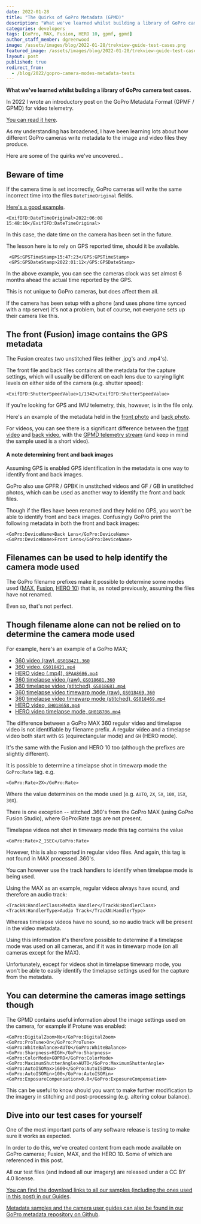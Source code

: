 ```yaml
---
date: 2022-01-28
title: "The Quirks of GoPro Metadata (GPMD)"
description: "What we've learned whilst building a library of GoPro camera test cases."
categories: developers
tags: [GoPro, MAX, Fusion, HERO 10, gpmf, gpmd]
author_staff_member: dgreenwood
image: /assets/images/blog/2022-01-28/trekview-guide-test-cases.png
featured_image: /assets/images/blog/2022-01-28/trekview-guide-test-cases-sm.png
layout: post
published: true
redirect_from:
  - /blog/2022/gopro-camera-modes-metadata-tests
---
```


**What we've learned whilst building a library of GoPro camera test cases.**

In 2022 I wrote an introductory post on the GoPro Metadata Format (GPMF / GPMD) for video telemetry.

[You can read it here](/blog/metadata-exif-xmp-360-video-files-gopro-gpmd).

As my understanding has broadened, I have been learning lots about how different GoPro cameras write metadata to the image and video files they produce.

Here are some of the quirks we've uncovered...

## Beware of time

If the camera time is set incorrectly, GoPro cameras will write the same incorrect time into the files `DateTimeOriginal` fields.

[Here's a good example](https://github.com/trek-view/gopro-metadata/blob/main/hero10/hte-hero-pho-001/GOPR0056.xml).

```
<ExifIFD:DateTimeOriginal>2022:06:08 15:48:10</ExifIFD:DateTimeOriginal>
```

In this case, the date time on the camera has been set in the future.

The lesson here is to rely on GPS reported time, should it be available.

```
 <GPS:GPSTimeStamp>15:47:23</GPS:GPSTimeStamp>
 <GPS:GPSDateStamp>2022:01:12</GPS:GPSDateStamp>
```

In the above example, you can see the cameras clock was set almost 6 months ahead the actual time reported by the GPS.

This is not unique to GoPro cameras, but does affect them all.

If the camera has been setup with a phone (and uses phone time synced with a ntp server) it's not a problem, but of course, not everyone sets up their camera like this.

## The front (Fusion) image contains the GPS metadata

The Fusion creates two unstitched files (either .jpg's and .mp4's).

The front file and back files contains all the metadata for the capture settings, which will usually be different on each lens due to varying light levels on either side of the camera (e.g. shutter speed):

```
<ExifIFD:ShutterSpeedValue>1/1342</ExifIFD:ShutterSpeedValue>
```

If you're looking for GPS and IMU telemetry, this, however, is in the file only. 

Here's an example of the metadata held in the [front photo](https://github.com/trek-view/gopro-metadata/blob/main/fusion/fus-360-pho-001u/GPFR0004.xml) and [back photo](https://github.com/trek-view/gopro-metadata/blob/main/fusion/fus-360-pho-001u/GPBK0004.xml).

For videos, you can see there is a significant difference between the [front video](https://github.com/trek-view/gopro-metadata/blob/main/fusion/fus-360-vid-001u/GPFR0002.xml) and [back video](https://github.com/trek-view/gopro-metadata/blob/main/fusion/fus-360-vid-001u/GPBK0002.xml), with the [GPMD telemetry stream](/blog/metadata-exif-xmp-360-video-files-gopro-gpmd) (and keep in mind the sample used is a short video).

#### A note determining front and back images

Assuming GPS is enabled GPS identification in the metadata is one way to identify front and back images.

GoPro also use GPFR / GPBK in unstitched videos and GF / GB in unstitched photos, which can be used as another way to identify the front and back files.

Though if the files have been renamed and they hold no GPS, you won't be able to identify front and back images. Confusingly GoPro print the following metadata in both the front and back images:

```
<GoPro:DeviceName>Back Lens</GoPro:DeviceName>
<GoPro:DeviceName>Front Lens</GoPro:DeviceName>
```

## Filenames can be used to help identify the camera mode used

The GoPro filename prefixes make it possible to determine some modes used ([MAX](https://github.com/trek-view/gopro-metadata/tree/main/max), [Fusion](https://github.com/trek-view/gopro-metadata/tree/main/fusion), [HERO 10](https://github.com/trek-view/gopro-metadata/tree/main/hero10)) that is, as noted previously, assuming the files have not renamed.

Even so, that's not perfect.

## Though filename alone can not be relied on to determine the camera mode used

For example, here's an example of a GoPro MAX;

* [360 video (raw), `GS018421.360`](https://github.com/trek-view/gopro-metadata/blob/main/max/max-360-vid-001u/GS018421.xml)
* [360 video, `GS018421.mp4`](https://github.com/trek-view/gopro-metadata/blob/main/max/max-360-vid-001s1/GS018421-5_6k-output.xml)
* [HERO video (.mp4), `GPAA8686.mp4`](https://github.com/trek-view/gopro-metadata/blob/main/max/max-hero-tlp-001/GPAA8686.xml)
* [360 timelapse video (raw), `GS018681.360`](https://github.com/trek-view/gopro-metadata/blob/main/max/max-360-tlp-001u/GS018681.xml)
* [360 timelapse video (stitched), `GS018681.mp4`](https://github.com/trek-view/gopro-metadata/blob/main/max/max-360-tlp-001s1/GS018681-5_6k-output.xml)
* [360 timelapse video timewarp mode (raw), `GS018469.360`](https://github.com/trek-view/gopro-metadata/blob/main/max/max-360-tlp-003u/GS018469.xml)
* [360 timelapse video timewarp mode (stitched), `GS018469.mp4`](https://github.com/trek-view/gopro-metadata/blob/main/max/max-360-tlp-003s1/GS018469-5_6k-output.xml)
* [HERO video, `GH018658.mp4`](https://github.com/trek-view/gopro-metadata/blob/main/max/max-hero-vid-001/GH018658.xml)
* [HERO video timelapse mode, `GH018706.mp4`](https://github.com/trek-view/gopro-metadata/blob/main/max/max-hero-tlp-011/GH018706.xml)

The difference between a GoPro MAX 360 regular video and timelapse video is not identifiable by filename prefix. A regular video and a timelapse video both start with `GS` (equirectangular mode) and `GH` (HERO mode).

It's the same with the Fusion and HERO 10 too (although the prefixes are slightly different).

It is possible to determine a timelapse shot in timewarp mode the `GoPro:Rate` tag. e.g.

```
<GoPro:Rate>2X</GoPro:Rate>
```

Where the value determines on the mode used (e.g. `AUTO`, `2X`, `5X`, `10X`, `15X`, `30X`).

There is one exception -- stitched .360's from the GoPro MAX (using GoPro Fusion Studio), where GoPro:Rate tags are not present.

Timelapse videos not shot in timewarp mode this tag contains the value

```
<GoPro:Rate>2_1SEC</GoPro:Rate>
```

However, this is also reported in regular video files. And again, this tag is not found in MAX processed .360's.

You can however use the track handlers to identify when timelapse mode is being used.

Using the MAX as an example, regular videos always have sound, and therefore an audio track:

```
<TrackN:HandlerClass>Media Handler</TrackN:HandlerClass>
<TrackN:HandlerType>Audio Track</TrackN:HandlerType>
```

Whereas timelapse videos have no sound, so no audio track will be present in the video metadata.

Using this information it's therefore possible to determine if a timelapse mode was used on all cameras, and if it was in timewarp mode (on all cameras except for the MAX).

Unfortunately, except for videos shot in timelapse timewarp mode, you won't be able to easily identify the timelapse settings used for the capture from the metadata.

## You can determine the cameras image settings though

The GPMD contains useful information about the image settings used on the camera, for example if Protune was enabled:

```
<GoPro:DigitalZoom>No</GoPro:DigitalZoom>
<GoPro:ProTune>On</GoPro:ProTune>
<GoPro:WhiteBalance>AUTO</GoPro:WhiteBalance>
<GoPro:Sharpness>HIGH</GoPro:Sharpness>
<GoPro:ColorMode>GOPRO</GoPro:ColorMode>
<GoPro:MaximumShutterAngle>AUTO</GoPro:MaximumShutterAngle>
<GoPro:AutoISOMax>1600</GoPro:AutoISOMax>
<GoPro:AutoISOMin>100</GoPro:AutoISOMin>
<GoPro:ExposureCompensation>0.0</GoPro:ExposureCompensation>
```

This can be useful to know should you want to make further modification to the imagery in stitching and post-processing (e.g. altering colour balance).

## Dive into our test cases for yourself

One of the most important parts of any software release is testing to make sure it works as expected.

In order to do this, we've created content from each mode available on GoPro cameras; Fusion, MAX, and the HERO 10. Some of which are referenced in this post.

All our test files (and indeed all our imagery) are released under a CC BY 4.0 license.

[You can find the download links to all our samples (including the ones used in this post) in our Guides](https://github.com/trek-view/gopro-tests).

[Metadata samples and the camera user guides can also be found in our GoPro metadata repository on Github](https://github.com/trek-view/gopro-metadata).